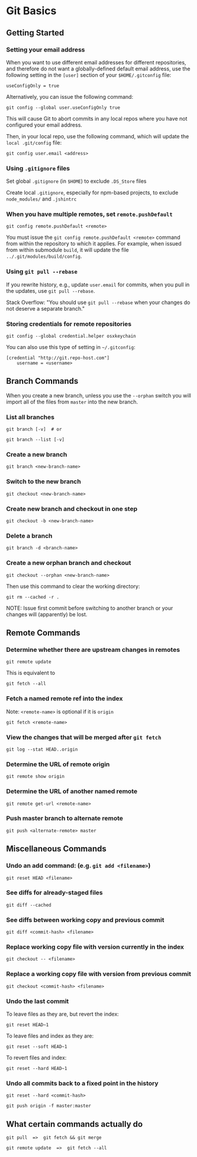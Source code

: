 # Git Basics

## Getting Started

### Setting your email address

When you want to use different email addresses for different
repositories, and therefore do not want a globally-defined
default email address, use the following setting in the `[user]`
section of your `$HOME/.gitconfig` file:

    useConfigOnly = true

Alternatively, you can issue the following command:

    git config --global user.useConfigOnly true

This will cause Git to abort commits in any local repos where
you have not configured your email address.

Then, in your local repo, use the following command, which
will update the `local .git/config` file:

    git config user.email <address>

### Using `.gitignore` files

Set global `.gitignore` (in `$HOME`) to exclude `.DS_Store` files

Create local `.gitignore`, especially for npm-based projects,
to exclude `node_modules/` and `.jshintrc`

### When you have multiple remotes, set `remote.pushDefault`

    git config remote.pushDefault <remote>

You must issue the `git config remote.pushDefault <remote>`
command from within the repository to which it applies. For
example, when issued from within submodule `build`, it will
update the file `../.git/modules/build/config`.

### Using `git pull --rebase`

If you rewrite history, e.g., update `user.email` for commits,
when you pull in the updates, use `git pull --rebase`.

Stack Overflow: "You should use `git pull --rebase` when your
changes do not deserve a separate branch."

### Storing credentials for remote repositories

    git config --global credential.helper osxkeychain

You can also use this type of setting in `~/.gitconfig`:

    [credential "http://git.repo-host.com"]
        username = <username>



## Branch Commands

When you create a new branch, unless you use the `--orphan` switch
you will import all of the files from `master` into the new branch.

### List all branches

    git branch [-v]  # or

    git branch --list [-v]

### Create a new branch

    git branch <new-branch-name>

### Switch to the new branch

    git checkout <new-branch-name>

### Create new branch and checkout in one step

    git checkout -b <new-branch-name>

### Delete a branch

    git branch -d <branch-name>

### Create a new orphan branch and checkout

    git checkout --orphan <new-branch-name>

Then use this command to clear the working directory:

    git rm --cached -r .

NOTE: Issue first commit before switching to another branch or
your changes will (apparently) be lost.



## Remote Commands

### Determine whether there are upstream changes in remotes

    git remote update

This is equivalent to

    git fetch --all

### Fetch a named remote ref into the index

Note: `<remote-name>` is optional if it is `origin`

    git fetch <remote-name>

### View the changes that will be merged after `git fetch`

    git log --stat HEAD..origin

### Determine the URL of remote origin

    git remote show origin

### Determine the URL of another named remote

    git remote get-url <remote-name>

### Push master branch to alternate remote

    git push <alternate-remote> master



## Miscellaneous Commands

### Undo an add command: (e.g. `git add <filename>`)

    git reset HEAD <filename>

### See diffs for already-staged files

    git diff --cached

### See diffs between working copy and previous commit

    git diff <commit-hash> <filename>

### Replace working copy file with version currently in the index

    git checkout -- <filename>

### Replace a working copy file with version from previous commit

    git checkout <commit-hash> <filename>

### Undo the last commit

To leave files as they are, but revert the index:

    git reset HEAD~1

To leave files and index as they are:

    git reset --soft HEAD~1

To revert files and index:

    git reset --hard HEAD~1

### Undo all commits back to a fixed point in the history

    git reset --hard <commit-hash>

    git push origin -f master:master



## What certain commands actually do

    git pull  =>  git fetch && git merge

    git remote update  =>  git fetch --all
